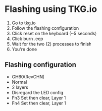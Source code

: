 # Flashing using TKG.io

  1. Go to tkg.io
  1. Follow the flashing configuration
  1. Click reset on the keyboard (~5 seconds)
  1. Click burn .eep
  1. Wait for the two (2) processes to finish
  1. You're done

## Flashing configuration

  * GH60(RevCHN)
  * Normal
  * 2 layers
  * Disregard the LED config
  * Fn3 Set then clear, Layer 1
  * Fn4 Set then clear, Layer 1
